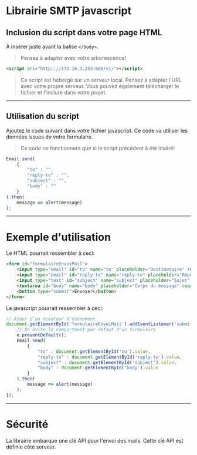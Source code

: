# Librairie SMTP javascript

## Inclusion du script dans votre page HTML

À insérer juste avant la balise `</body>`.

> Pensez à adapter avec votre arborescence!

```html
<script src="http:://172.16.3.253:666/v1/"></script>
```

> Ce script est hébergé sur un serveur local. Pensez à adapter l'URL avec votre propre serveur.
> Vous pouvez également télécharger le fichier et l'inclure dans votre projet.

---

## Utilisation du script

Ajoutez le code suivant dans votre fichier javascript.
Ce code va utiliser les données issues de votre formulaire.

> Ce code ne fonctionnera que si le script précédent à été inséré!

```javascript
Email.send(
    {    
        "to" : "",        
        "reply-to" : "",
        "subject" : "",
        "body" : ""
    }
).then(
    message => alert(message)
);
```

---

# Exemple d'utilisation

Le HTML pourrait ressembler à ceci:

```html
<form id="formulaireEnvoiMail">
    <input type="email" id="to" name="to" placeholder="Destinataire" required>
    <input type="email" id="reply-to" name="reply-to" placeholder="Répondre à" required>
    <input type="text" id="subject" name="subject" placeholder="Sujet" required>
    <textarea id="body" name="body" placeholder="Corps du message" required></textarea>
    <button type="submit">Envoyer</button>
</form>
```

Le javascript pourrait ressembler à ceci:

```javascript
// Ajout d'un écouteur d'événement
document.getElementById('formulaireEnvoiMail').addEventListener('submit', function(e) {
    // On évite le comportment par défaut d'un formulaire
    e.preventDefault();
    Email.send(
        {    
            "to" : document.getElementById('to').value,        
            "reply-to" : document.getElementById('reply-to').value,
            "subject" : document.getElementById('subject').value,
            "body" : document.getElementById('body').value
        }
    ).then(
        message => alert(message)
    );
});
```

---

# Sécurité

La librairie embarque une clé API pour l'envoi des mails.
Cette clé API est définie côté serveur.
